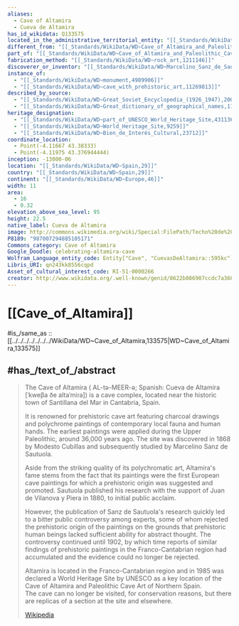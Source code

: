 ```yaml
---
aliases:
  - Cave of Altamira
  - Cueva de Altamira
has_id_wikidata: Q133575
located_in_the_administrative_territorial_entity: "[[_Standards/WikiData/WD~Santillana_del_Mar,493817]]"
different_from: "[[_Standards/WikiData/WD~Cave_of_Altamira_and_Paleolithic_Cave_Art_of_Northern_Spain,899302]]"
part_of: "[[_Standards/WikiData/WD~Cave_of_Altamira_and_Paleolithic_Cave_Art_of_Northern_Spain,899302]]"
fabrication_method: "[[_Standards/WikiData/WD~rock_art,1211146]]"
discoverer_or_inventor: "[[_Standards/WikiData/WD~Marcelino_Sanz_de_Sautuola,2424056]]"
instance_of:
  - "[[_Standards/WikiData/WD~monument,4989906]]"
  - "[[_Standards/WikiData/WD~cave_with_prehistoric_art,11269813]]"
described_by_source:
  - "[[_Standards/WikiData/WD~Great_Soviet_Encyclopedia_(1926_1947),20078554]]"
  - "[[_Standards/WikiData/WD~Great_dictionary_of_geographical_names,113510146]]"
heritage_designation:
  - "[[_Standards/WikiData/WD~part_of_UNESCO_World_Heritage_Site,43113623]]"
  - "[[_Standards/WikiData/WD~World_Heritage_Site,9259]]"
  - "[[_Standards/WikiData/WD~Bien_de_Interés_Cultural,23712]]"
coordinate_location:
  - Point(-4.11667 43.38333)
  - Point(-4.11975 43.376944444)
inception: -13000-06
location: "[[_Standards/WikiData/WD~Spain,29]]"
country: "[[_Standards/WikiData/WD~Spain,29]]"
continent: "[[_Standards/WikiData/WD~Europe,46]]"
width: 11
area:
  - 16
  - 0.32
elevation_above_sea_level: 95
height: 22.5
native_label: Cueva de Altamira
image: http://commons.wikimedia.org/wiki/Special:FilePath/Techo%20de%20Altamira%20%28replica%29-Museo%20Arqueol%C3%B3gico%20Nacional.jpg
P8189: "987007294885105171"
Commons_category: Cave of Altamira
Google_Doodle: celebrating-altamira-cave
Wolfram_Language_entity_code: Entity["Cave", "CuevasDeAltamira::595kc"]
Libris_URI: qn243kk8556cqpd
Asset_of_cultural_interest_code: RI-51-0000266
creator: http://www.wikidata.org/.well-known/genid/8622b086907ccdc7a368c4e9c18ad5bb
---
```


# [[Cave_of_Altamira]] 

#is_/same_as :: [[../../../../../../../WikiData/WD~Cave_of_Altamira,133575|WD~Cave_of_Altamira,133575]] 

## #has_/text_of_/abstract 

> The Cave of Altamira ( AL-tə-MEER-ə; Spanish: Cueva de Altamira [ˈkweβa ðe altaˈmiɾa]) 
> is a cave complex, located near the historic town of Santillana del Mar in Cantabria, Spain. 
> 
> It is renowned for prehistoric cave art featuring charcoal drawings 
> and polychrome paintings of contemporary local fauna and human hands. 
> The earliest paintings were applied during the Upper Paleolithic, around 36,000 years ago. 
> The site was discovered in 1868 by Modesto Cubillas 
> and subsequently studied by Marcelino Sanz de Sautuola.
>
> Aside from the striking quality of its polychromatic art, 
> Altamira's fame stems from the fact that its paintings were the first European cave paintings 
> for which a prehistoric origin was suggested and promoted. 
> Sautuola published his research with the support of Juan de Vilanova y Piera in 1880, 
> to initial public acclaim.
>
> However, the publication of Sanz de Sautuola's research 
> quickly led to a bitter public controversy among experts, 
> some of whom rejected the prehistoric origin of the paintings 
> on the grounds that prehistoric human beings lacked sufficient ability for abstract thought. 
> The controversy continued until 1902, 
> by which time reports of similar findings of prehistoric paintings in the Franco-Cantabrian region 
> had accumulated and the evidence could no longer be rejected.
>
> Altamira is located in the Franco-Cantabrian region 
> and in 1985 was declared a World Heritage Site by UNESCO 
> as a key location of the Cave of Altamira and Paleolithic Cave Art of Northern Spain.  
> The cave can no longer be visited, for conservation reasons, 
> but there are replicas of a section at the site and elsewhere.
>
> [Wikipedia](https://en.wikipedia.org/wiki/Cave%20of%20Altamira) 

